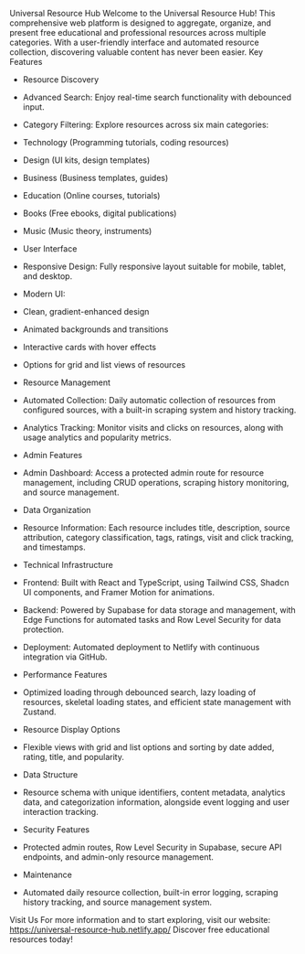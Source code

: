 Universal Resource Hub
Welcome to the Universal Resource Hub! This comprehensive web platform is designed to aggregate, organize, and present free educational and professional resources across multiple categories. With a user-friendly interface and automated resource collection, discovering valuable content has never been easier.
Key Features
- Resource Discovery
- Advanced Search: Enjoy real-time search functionality with debounced input.
- Category Filtering: Explore resources across six main categories:
- Technology (Programming tutorials, coding resources)
- Design (UI kits, design templates)
- Business (Business templates, guides)
- Education (Online courses, tutorials)
- Books (Free ebooks, digital publications)
- Music (Music theory, instruments)


- User Interface
- Responsive Design: Fully responsive layout suitable for mobile, tablet, and desktop.
- Modern UI:
- Clean, gradient-enhanced design
- Animated backgrounds and transitions
- Interactive cards with hover effects
- Options for grid and list views of resources


- Resource Management
- Automated Collection: Daily automatic collection of resources from configured sources, with a built-in scraping system and history tracking.
- Analytics Tracking: Monitor visits and clicks on resources, along with usage analytics and popularity metrics.

- Admin Features
- Admin Dashboard: Access a protected admin route for resource management, including CRUD operations, scraping history monitoring, and source management.

- Data Organization
- Resource Information: Each resource includes title, description, source attribution, category classification, tags, ratings, visit and click tracking, and timestamps.

- Technical Infrastructure
- Frontend: Built with React and TypeScript, using Tailwind CSS, Shadcn UI components, and Framer Motion for animations.
- Backend: Powered by Supabase for data storage and management, with Edge Functions for automated tasks and Row Level Security for data protection.
- Deployment: Automated deployment to Netlify with continuous integration via GitHub.

- Performance Features
- Optimized loading through debounced search, lazy loading of resources, skeletal loading states, and efficient state management with Zustand.

- Resource Display Options
- Flexible views with grid and list options and sorting by date added, rating, title, and popularity.

- Data Structure
- Resource schema with unique identifiers, content metadata, analytics data, and categorization information, alongside event logging and user interaction tracking.

- Security Features
- Protected admin routes, Row Level Security in Supabase, secure API endpoints, and admin-only resource management.

- Maintenance
- Automated daily resource collection, built-in error logging, scraping history tracking, and source management system.

Visit Us
For more information and to start exploring, visit our website: https://universal-resource-hub.netlify.app/
Discover free educational resources today!
